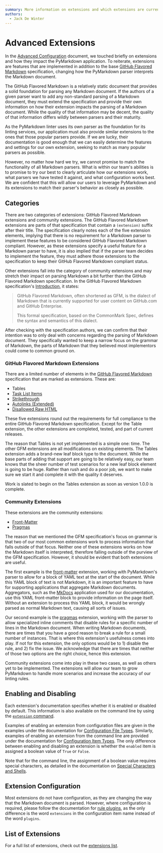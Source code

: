 ```yaml
---
summary: More information on extensions and which extensions are currently available.
authors:
  - Jack De Winter
---
```


# Advanced Extensions

In the [Advanced Configuration](./advanced_configuration.md#extensions)
document, we touched briefly on extensions and how they impact the PyMarkdown
application.  To reiterate, extensions are features that are implemented
in addition to the base [GitHub Flavored Markdown](https://github.github.com/gfm/)
specification, changing how the PyMarkdown parser interprets the Markdown document.

The GitHub Flavored Markdown is a relatively static document that provides
a solid foundation for parsing any Markdown document.  If the authors of a
given parser want to add any non-standard parsing of a Markdown document, they must
extend the specification and provide their own information on how their extension
impacts the parsing of a Markdown document.  While the quality of that information
may be decent, the quality of that information differs wildly between parsers
and their maturity.

As the PyMarkdown linter uses its own parser as the foundation for its linting
services, our application must also provide similar extensions to the ones that
those popular parsers provide.  If we are lucky, their documentation is good
enough that we can easily determine the features and settings for our own extension,
seeking to match as many popular parsers as possible.

However, no matter how hard we try, we cannot promise to match the functionality
of all Markdown parsers.  What is within our team's abilities is to promise to
try our best to clearly articulate how our extensions work, what parsers we have
tested it against, and what configuration works best.  We are confident that this
will allow our users to leverage PyMarkdown and its extensions to match their
parser's behavior as closely as possible.

## Categories

There are two categories of extensions: GitHub Flavored Markdown extensions and
community extensions.  The GitHub Flavored Markdown extensions are parts of
that specification that contain a `(extension)` suffix after their title.
The specification clearly notes each of the five extension elements, implying that
there is no requirement for a Markdown parser to implement these features
to be considered GitHub Flavored Markdown compliant. However, as these extensions
specify a useful feature for a Markdown parser to have, it is also implied that if
the parser team decides to implement the feature, they must adhere those extensions
to the specification to keep their GitHub Flavored Markdown compliant status.

Other extensions fall into the category of community extensions and may
stretch their impact on parsing Markdown a bit further than the GitHub Flavored Markdown
specification. In the GitHub Flavored Markdown specification's [Introduction](https://github.github.com/gfm/#introduction),
it states:

> GitHub Flavored Markdown, often shortened as GFM, is the dialect of Markdown
> that is currently supported for user content on GitHub.com and GitHub Enterprise.
>
> This formal specification, based on the CommonMark Spec, defines the syntax and
> semantics of this dialect.

After checking with the specification authors, we can confirm that their intention
was to only deal with concerns regarding the parsing of Markdown document.  They
specifically wanted to keep a narrow focus on the grammar of Markdown, the parts
of Markdown that they believed most implementors could come to common ground on.

### GitHub Flavored Markdown Extensions

There are a limited number of elements in the [GitHub Flavored Markdown](https://github.github.com/gfm/)
specification that are marked as extensions.  These are:

- Tables
- [Task List Items](./extensions/task-list-items.md)
- [Strikethrough](./extensions/strikethrough.md)
- [Autolinks (Extended)](./extensions/extended-autolinks.md)
- [Disallowed Raw HTML](./extensions/disallowed-raw-html.md)

These five extensions round out the requirements for full compliance to the entire
GitHub Flavored Markdown specification.  Except for the Table extension, the other
extensions are completed, tested, and part of current releases.

The reason that Tables is not yet implemented is a simple one: time.  The other
GFM extensions are all modifications on existing elements.  The Tables extension
adds a brand-new leaf block type to the document.  While the base parts of adding
that support are going to be relatively easy, our team knows that the sheer number
of test scenarios for a new leaf block element is going to be huge.  Rather than
rush and do a poor job, we want to make sure we start it and complete
it with the quality it deserves.

Work is slated to begin on the Tables extension as soon as
version 1.0.0 is complete.

### Community Extensions

These extensions are the community extensions:

- [Front-Matter](./extensions/front-matter.md)
- [Pragmas](./extensions/pragmas.md)

The reason that we mentioned the GFM specification's focus on grammar is that two
of our most common extensions work to process information that falls outside of
that focus.
Neither one of these extensions works on how the Markdown itself is interpreted,
therefore
falling outside of the purview of the GFM specification.  However, it should be
evident
that both extensions are useful.

The first example is the [front-matter](./extensions/front-matter.md)
extension, working with PyMarkdown's parser to allow for a block of YAML text
at the start of the document.  While this YAML block of text is not Markdown,
it is an important feature to have for supporting applications that aggregate
Markdown documents.  Aggregators, such as the [MkDocs](https://www.mkdocs.org/user-guide/writing-your-docs/#yaml-style-meta-data)
application used for our documentation, use this YAML front-matter block to provide
information on
the page itself.  Without an extension to process this YAML block, it would be
wrongly parsed as normal Markdown text, causing all sorts of issues.

Our second example is the [pragmas](./extensions/pragmas.md) extension, working
with the parser to allow
specialized inline comments that disable rules for a specific number of lines in
the Markdown document.
When writing Markdown documents, there are times that you have a good reason to
break a rule
for a small number of instances.  That is where this extension's usefulness comes
into play.  If not for this extension, the only options would be to 1) disable
the rule, and 2) fix the issue.  We acknowledge that there are times that neither
of those two options are the right choice, hence this extension.

Community extensions come into play in these two cases, as well as others yet to
be implemented.  The extensions will allow our team to grow PyMarkdown to handle
more scenarios and increase the accuracy of our linting rules.

## Enabling and Disabling

Each extension's documentation specifies whether it is enabled or disabled by default.
This information is also available on the command line by using the
[`extension` command](./user-guide.md#extension-command).

Examples of enabling an extension from configuration files are given in the
examples under the documentation for [Configuration File Types](https://application-properties.readthedocs.io/en/latest/file-types/).
Similarly, examples of enabling an extension from the command line are
provided under the documentation for [Configuration Item Types](https://application-properties.readthedocs.io/en/latest/command-line/#typing-examples).
The only difference between enabling and disabling an extension is whether
the `enabled` item is assigned a boolean value of `True` or `False`.

Note that for the command line, the assignment of a boolean value requires
special characters, as detailed in the documentation on [Special Characters and Shells](https://application-properties.readthedocs.io/en/latest/command-line/#special-characters-and-shells).

## Extension Configuration

Most extensions do not have configuration, as they are changing the way that the
Markdown document is parsed.  However, where configuration is required, please follow
the documentation for [rule plugins](./advanced_plugins.md),
as the only difference is the word `extensions`
in the configuration item name instead of the word `plugins`.

## List of Extensions

For a full list of extensions, check out the [extensions list](./extensions.md).
